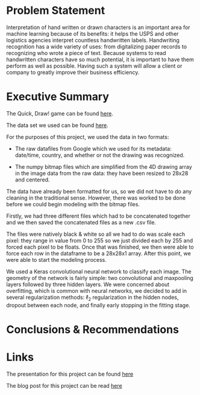 # Problem Statement

Interpretation of hand written or drawn characters is an important area for machine learning because of its benefits: it helps the USPS and other logistics agencies interpret countless handwritten labels.  Handwriting recognition has a wide variety of uses: from digitalizing paper records to recognizing who wrote a piece of text. Because systems to read handwritten characters have so much potential, it is important to have them perform as well as possible.   Having such a system will allow a client or company to greatly improve their business efficiency.

# Executive Summary

The Quick, Draw! game can be found [here](https://quickdraw.withgoogle.com/).

The data set we used can be found [here](https://github.com/googlecreativelab/quickdraw-dataset#get-the-data).

For the purposes of this project, we used the data in two formats:

- The raw datafiles from Google which we used for its metadata: date/time, country, and whether or not the drawing was recognized.

- The numpy bitmap files which are simplified from the 4D drawing array in the image data from the raw data: they have been resized to 28x28 and centered.

The data have already been formatted for us, so we did not have to do any cleaning in the traditional sense.  However, there was worked to be done before we could begin modeling with the bitmap files.

Firstly, we had three different files which had to be concatenated together and we then saved the concatenated files as a new .csv file.

The files were natively black & white so all we had to do was scale each pixel: they range in value from 0 to 255 so we just divided each by 255 and forced each pixel to be floats.  Once that was finished, we then were able to force each row in the dataframe to be a 28x28x1 array.  After this point, we were able to start the modeling process.

We used a Keras convolutional neural network to classify each image.  The geometry of the network is fairly simple: two convolutional and maxpooling layers followed by three hidden layers.  We were concerned about overfitting, which is common with neural networks, we decided to add in several regularization methods: $\ell$<sub>2</sub> regularization in the hidden nodes, dropout between each node, and finally early stopping in the fitting stage.

# Conclusions & Recommendations

# Links

The presentation for this project can be found [here]()

The blog post for this project can be read [here]()